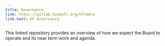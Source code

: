 ```yaml
---
title: Governance
link: https://gitlab.haskell.org/hf/meta
link-text: HF Governance
---
```


This linked repository provides an overview of how we expect the Board to operate and its near term work and agenda.
